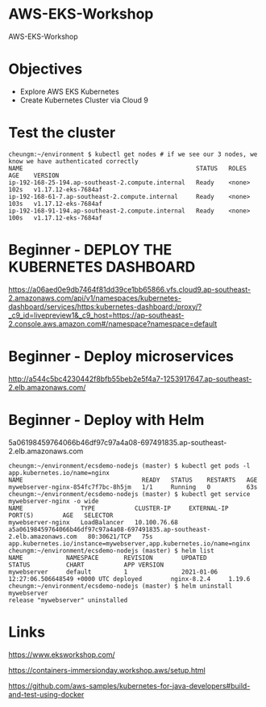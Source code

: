 # AWS-EKS-Workshop
AWS-EKS-Workshop

# Objectives
- Explore AWS EKS Kubernetes
- Create Kubernetes Cluster via Cloud 9

# Test the cluster
```
cheungm:~/environment $ kubectl get nodes # if we see our 3 nodes, we know we have authenticated correctly
NAME                                                STATUS   ROLES    AGE    VERSION
ip-192-168-25-194.ap-southeast-2.compute.internal   Ready    <none>   102s   v1.17.12-eks-7684af
ip-192-168-61-7.ap-southeast-2.compute.internal     Ready    <none>   103s   v1.17.12-eks-7684af
ip-192-168-91-194.ap-southeast-2.compute.internal   Ready    <none>   100s   v1.17.12-eks-7684af
```
# Beginner - DEPLOY THE KUBERNETES DASHBOARD

https://a06aed0e9db7464f81dd39ce1bb65866.vfs.cloud9.ap-southeast-2.amazonaws.com/api/v1/namespaces/kubernetes-dashboard/services/https:kubernetes-dashboard:/proxy/?_c9_id=livepreview1&_c9_host=https://ap-southeast-2.console.aws.amazon.com#/namespace?namespace=default

# Beginner - Deploy microservices

http://a544c5bc4230442f8bfb55beb2e5f4a7-1253917647.ap-southeast-2.elb.amazonaws.com/

# Beginner - Deploy with Helm

5a06198459764066b46df97c97a4a08-697491835.ap-southeast-2.elb.amazonaws.com

```
cheungm:~/environment/ecsdemo-nodejs (master) $ kubectl get pods -l app.kubernetes.io/name=nginx
NAME                                 READY   STATUS    RESTARTS   AGE
mywebserver-nginx-854fc7f7bc-8h5jm   1/1     Running   0          63s
cheungm:~/environment/ecsdemo-nodejs (master) $ kubectl get service mywebserver-nginx -o wide
NAME                TYPE           CLUSTER-IP     EXTERNAL-IP                                                                   PORT(S)        AGE   SELECTOR
mywebserver-nginx   LoadBalancer   10.100.76.68   a5a06198459764066b46df97c97a4a08-697491835.ap-southeast-2.elb.amazonaws.com   80:30621/TCP   75s   app.kubernetes.io/instance=mywebserver,app.kubernetes.io/name=nginx
cheungm:~/environment/ecsdemo-nodejs (master) $ helm list
NAME            NAMESPACE       REVISION        UPDATED                                 STATUS          CHART           APP VERSION
mywebserver     default         1               2021-01-06 12:27:06.506648549 +0000 UTC deployed        nginx-8.2.4     1.19.6     
cheungm:~/environment/ecsdemo-nodejs (master) $ helm uninstall mywebserver
release "mywebserver" uninstalled
```
# Links

https://www.eksworkshop.com/

https://containers-immersionday.workshop.aws/setup.html

https://github.com/aws-samples/kubernetes-for-java-developers#build-and-test-using-docker
